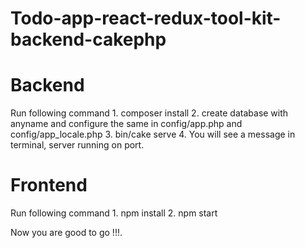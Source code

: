 # Todo-app-react-redux-tool-kit-backend-cakephp
<h1>Backend</h1>
 Run following command
 1. composer install
 2. create database with anyname and configure the same in config/app.php and config/app_locale.php
 3. bin/cake serve
 4. You will see a message in terminal, server running on port.
<h1>Frontend</h1>
  Run following command
  1. npm install
  2. npm start

Now you are good to go !!!.
